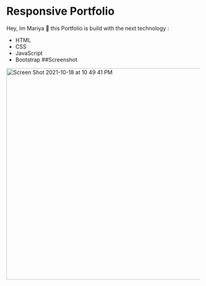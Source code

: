 # Responsive Portfolio
Hey, Im Mariya  👋
this Portfolio is build with the next technology :
* HTML
* CSS
* JavaScript
* Bootstrap
##Screenshot

<img width="552" alt="Screen Shot 2021-10-18 at 10 49 41 PM" src="https://user-images.githubusercontent.com/85656320/137835798-2cfdd503-a462-4965-9f78-8a2be5b0d2c4.png">

